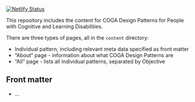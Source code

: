 [![Netlify Status](https://api.netlify.com/api/v1/badges/ef0441b4-e316-47ea-9961-e769a5c4407e/deploy-status)](https://app.netlify.com/sites/wai-coga-design-guide/deploys)

This repository includes the content for COGA Design Patterns for People with Cognitive and Learning Disabilities.

There are three types of pages, all in the `content` directory:

* Individual pattern, including relevant meta data specified as front matter
* “About“ page - information about what COGA Design Patterns are
* “All” page - lists all individual patterns, separated by Objective

## Front matter

* …
